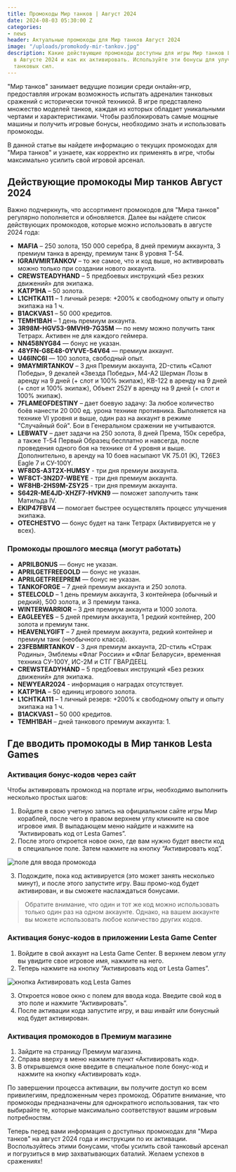 ```yaml
---
title: Промокоды Мир танков | Август 2024
date: 2024-08-03 05:30:00 Z
categories:
- news
header: Актуальные промокоды для Мир танков Август 2024
image: "/uploads/promokody-mir-tankov.jpg"
description: Какие действующие промокоды доступны для игры Мир танков Lesta Games
  в Августе 2024 и как их активировать. Используйте эти бонусы для улучшения своих
  танковых сил.
---
```


"Мир танков" занимает ведущие позиции среди онлайн-игр, предоставляя игрокам возможность испытать адреналин танковых сражений с исторически точной техникой. В игре представлено множество моделей танков, каждая из которых обладает уникальными чертами и характеристиками. Чтобы разблокировать самые мощные машины и получить игровые бонусы, необходимо знать и использовать промокоды.

В данной статье вы найдете информацию о текущих промокодах для "Мира танков" и узнаете, как корректно их применять в игре, чтобы максимально усилить свой игровой арсенал.

## Действующие промокоды Мир танков Август 2024

Важно подчеркнуть, что ассортимент промокодов для "Мира танков" регулярно пополняется и обновляется. Далее вы найдете список действующих промокодов, которые можно использовать в августе 2024 года:

* **MAFIA** – 250 золота, 150 000 серебра, 8 дней премиум аккаунта, 3 премиум танка в аренду, премиум танк 8 уровня Т-54.
* **IGRAIVMIRTANKOV** – то же самое, что и код выше, но активировать можно только при создании нового аккаунта.
* **CREWSTEADYHAND** – 5 предбоевых инструкций «Без резких движений» для экипажа.
* **KATP1HA** – 50 золота.
* **L1CHTKA111** – 1 личный резерв: +200% к свободному опыту и опыту экипажа на 1 ч.
* **B1ACKVAS1** – 50 000 кредитов.
* **TEMH1BAH** – 1 день премиум аккаунта.
* **3R98M-HGV53-9MVH9-7G35M** — по нему можно получить танк Тетрарх. Активен не для каждого геймера.
* **NN458NYG84** — бонус не указан.
* **48YFN-G8E48-0YVVE-54V64** — премиум аккаунт.
* **U46INC6I** — 100 золота, свободный опыт.
* **9MAYMIRTANKOV** – 3 дня Премиум аккаунта, 2D-стиль «Салют Победы», 9 декалей «Звезда Победы», М4-А2 Шерман Лозы в аренду на 9 дней (+ слот и 100% экипаж), КВ-122 в аренду на 9 дней (+ слот и 100% экипаж), Объект 252У в аренду на 9 дней (+ слот и 100% экипаж).
* **7FLAMEOFDESTINY** – дает боевую задачу: За любое количество боёв нанести 20 000 ед. урона технике противника. Выполняется на технике VI уровня и выше, один раз на аккаунт в режиме "Случайный бой". Бои в Генеральном сражении не учитываются.
* **LEBWATV** – дает задачи на 250 золота, 8 дней Према, 150к серебра, а также Т-54 Первый Образец бесплатно и навсегда, после проведения одного боя на технике от 4 уровня и выше. Дополнительно, в аренду на 10 боев насыпают VK 75.01 (K), T26E3 Eagle 7 и СУ-100Y.
* **WF8DS-A3T2X-HUMSY** - три дня премиум аккаунта.
* **WF8CT-3N2D7-WBEYE** - три дня премиум аккаунта.
* **WF8HB-2HS9M-ZSY25** - три дня премиум аккаунта.
* **S642R-ME4JD-XHZF7-HVKN9** — поможет заполучить танк Матильда IV.
* **EKIP47FBV4** — помогает быстрее осуществлять процесс улучшения экипажа.
* **OTECHESTVO** — бонус будет на танк Тетрарх (Активируется не у всех).

### Промокоды прошлого месяца (могут работать)

* **APRILBONUS** — бонус не указан.
* **APRILGETFREEGOLD** — бонус не указан.
* **APRILGETFREEPREM** — бонус не указан.
* **TANKOFORGE** – 7 дней премиум аккаунта и 250 золота.
* **STEELCOLD** – 1 день премиум аккаунта, 3 контейнера (обычный и редкий), 500 золота, и 3 премиум танка.
* **WINTERWARRIOR** – 3 дня премиум аккаунта и 1000 золота.
* **EAGLEEYES** – 5 дней премиум аккаунта, 1 редкий контейнер, 200 золота и премиум танк.
* **HEAVENLYGIFT** – 7 дней премиум аккаунта, редкий контейнер и премиум танк (необычного класса).
* **23FEBMIRTANKOV** - 3 дня премиум аккаунта, 2D-стиль «Страж Родины», Эмблемы «Флаг России» и «Флаг Беларуси», временная техника СУ-100Y, ИС-2М и СТГ ГВАРДЕЕЦ.
* **CREWSTEADYHAND** – 5 предбоевых инструкций «Без резких движений» для экипажа.
* **NEWYEAR2024** - информация о наградах отсутствует.
* **KATP1HA** – 50 единиц игрового золота.
* **L1CHTKA111** – 1 личный резерв: +200% к свободному опыту и опыту экипажа на 1 ч.
* **B1ACKVAS1** – 50 000 кредитов.
* **TEMH1BAH** – дней танкового премиум аккаунта: 1.

## Где вводить промокоды в Мир танков Lesta Games

### Активация бонус-кодов через сайт

Чтобы активировать промокод на портале игры, необходимо выполнить несколько простых шагов:

1. Войдите в свою учетную запись на официальном сайте игры Мир кораблей, после чего в правом верхнем углу кликните на свое игровое имя. В выпадающем меню найдите и нажмите на “Активировать код от Lesta Games”.
2. После этого откроется новое окно, где вам нужно будет ввести код в специальное поле. Затем нажмите на кнопку “Активировать код”.

![поле для ввода промокода](https://ru-wotp.lesta.ru/dcont/fb/image/redeem_bonus_code_ru.png)

3. Подождите, пока код активируется (это может занять несколько минут), и после этого запустите игру. Ваш промо-код будет активирован, и вы сможете наслаждаться бонусами.

> Обратите внимание, что один и тот же код можно использовать только один раз на одном аккаунте. Однако, на вашем аккаунте вы можете использовать любое количество других кодов.

### Активация бонус-кодов в приложении Lesta Game Center

1. Войдите в свой аккаунт на Lesta Game Center. В верхнем левом углу вы увидите свое игровое имя, нажмите на него.
2. Теперь нажмите на кнопку “Активировать код от Lesta Games”.

![кнопка Активировать код Lesta Games](https://ru-wotp.lesta.ru/dcont/fb/image/invite_and_bonus_codes_lsc_scrin1.jpg)

3. Откроется новое окно с полем для ввода кода. Введите свой код в это поле и нажмите “Активировать”.
4. После активации кода запустите игру, и ваш инвайт или бонусный код будет активирован.

### Активация промокодов в Премиум магазине

1. Зайдите на страницу Премиум магазина.
2. Справа вверху в меню нажмите пункт «Активировать код».
3. В открывшемся окне введите в специальное поле бонус-код и нажмите на кнопку «Активировать код».

По завершении процесса активации, вы получите доступ ко всем привилегиям, предложенным через промокод. Обратите внимание, что промокоды предназначены для однократного использования, так что выбирайте те, которые максимально соответствуют вашим игровым потребностям.

Теперь перед вами информация о доступных промокодах для "Мира танков" на август 2024 года и инструкции по их активации. Воспользуйтесь этими бонусами, чтобы усилить свой танковый арсенал и погрузиться в мир захватывающих баталий. Желаем успехов в сражениях!